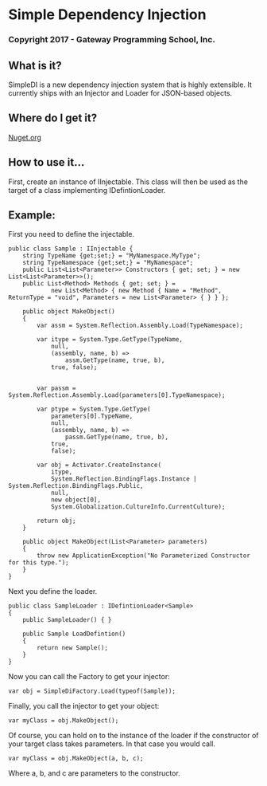 # Simple Dependency Injection
### Copyright 2017 - Gateway Programming School, Inc.

## What is it?
SimpleDI is a new dependency injection system that is highly extensible.  It currently ships with an Injector and Loader for JSON-based objects.

## Where do I get it?
[Nuget.org]( https://www.nuget.org/packages/GPS.SimpleDI/)

## How to use it...
First, create an instance of IInjectable.  This class will then be used as the target of a class implementing IDefintionLoader<IInjectable>.

## Example:
First you need to define the injectable.

    public class Sample : IInjectable {
        string TypeName {get;set;} = "MyNamespace.MyType";
        string TypeNamespace {get;set;} = "MyNamespace";
        public List<List<Parameter>> Constructors { get; set; } = new List<List<Parameter>>();
        public List<Method> Methods { get; set; } =
                new List<Method> { new Method { Name = "Method", ReturnType = "void", Parameters = new List<Parameter> { } } };

        public object MakeObject()
        {
            var assm = System.Reflection.Assembly.Load(TypeNamespace);

            var itype = System.Type.GetType(TypeName,
                null,
                (assembly, name, b) =>
                    assm.GetType(name, true, b),
                true, false);


            var passm = System.Reflection.Assembly.Load(parameters[0].TypeNamespace);

            var ptype = System.Type.GetType(
                parameters[0].TypeName,
                null,
                (assembly, name, b) =>
                    passm.GetType(name, true, b),
                true,
                false);

            var obj = Activator.CreateInstance(
                itype, 
                System.Reflection.BindingFlags.Instance | System.Reflection.BindingFlags.Public, 
                null,
                new object[0],
                System.Globalization.CultureInfo.CurrentCulture);

            return obj;
        }

        public object MakeObject(List<Parameter> parameters)
        {
            throw new ApplicationException("No Parameterized Constructor for this type.");
        }
    }

Next you define the loader.

    public class SampleLoader : IDefintionLoader<Sample>
    {
        public SampleLoader() { }

        public Sample LoadDefintion()
        {
            return new Sample();
        }
    }

Now you can call the Factory to get your injector:

    var obj = SimpleDiFactory.Load(typeof(Sample));

Finally, you call the injector to get your object:

    var myClass = obj.MakeObject();

Of course, you can hold on to the instance of the loader if
the constructor of your target class takes parameters.  In that
case you would call.

    var myClass = obj.MakeObject(a, b, c);

Where a, b, and c are parameters to the constructor.
